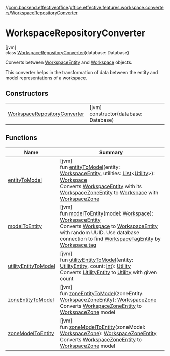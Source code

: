 //[com.backend.effectiveoffice](../../../index.md)/[office.effective.features.workspace.converters](../index.md)/[WorkspaceRepositoryConverter](index.md)

# WorkspaceRepositoryConverter

[jvm]\
class [WorkspaceRepositoryConverter](index.md)(database: Database)

Converts between [WorkspaceEntity](../../office.effective.features.workspace.repository/-workspace-entity/index.md) and [Workspace](../../office.effective.model/-workspace/index.md) objects.

This converter helps in the transformation of data between the entity and model representations of a workspace.

## Constructors

| | |
|---|---|
| [WorkspaceRepositoryConverter](-workspace-repository-converter.md) | [jvm]<br>constructor(database: Database) |

## Functions

| Name | Summary |
|---|---|
| [entityToModel](entity-to-model.md) | [jvm]<br>fun [entityToModel](entity-to-model.md)(entity: [WorkspaceEntity](../../office.effective.features.workspace.repository/-workspace-entity/index.md), utilities: [List](https://kotlinlang.org/api/latest/jvm/stdlib/kotlin.collections/-list/index.html)&lt;[Utility](../../office.effective.model/-utility/index.md)&gt;): [Workspace](../../office.effective.model/-workspace/index.md)<br>Converts [WorkspaceEntity](../../office.effective.features.workspace.repository/-workspace-entity/index.md) with its [WorkspaceZoneEntity](../../office.effective.features.workspace.repository/-workspace-zone-entity/index.md) to [Workspace](../../office.effective.model/-workspace/index.md) with [WorkspaceZone](../../office.effective.model/-workspace-zone/index.md) |
| [modelToEntity](model-to-entity.md) | [jvm]<br>fun [modelToEntity](model-to-entity.md)(model: [Workspace](../../office.effective.model/-workspace/index.md)): [WorkspaceEntity](../../office.effective.features.workspace.repository/-workspace-entity/index.md)<br>Converts [Workspace](../../office.effective.model/-workspace/index.md) to [WorkspaceEntity](../../office.effective.features.workspace.repository/-workspace-entity/index.md) with random UUID. Use database connection to find [WorkspaceTagEntity](../../office.effective.features.workspace.repository/-workspace-tag-entity/index.md) by [Workspace.tag](../../office.effective.model/-workspace/tag.md) |
| [utilityEntityToModel](utility-entity-to-model.md) | [jvm]<br>fun [utilityEntityToModel](utility-entity-to-model.md)(entity: [UtilityEntity](../../office.effective.features.workspace.repository/-utility-entity/index.md), count: [Int](https://kotlinlang.org/api/latest/jvm/stdlib/kotlin/-int/index.html)): [Utility](../../office.effective.model/-utility/index.md)<br>Converts [UtilityEntity](../../office.effective.features.workspace.repository/-utility-entity/index.md) to [Utility](../../office.effective.model/-utility/index.md) with given count |
| [zoneEntityToModel](zone-entity-to-model.md) | [jvm]<br>fun [zoneEntityToModel](zone-entity-to-model.md)(zoneEntity: [WorkspaceZoneEntity](../../office.effective.features.workspace.repository/-workspace-zone-entity/index.md)): [WorkspaceZone](../../office.effective.model/-workspace-zone/index.md)<br>Converts [WorkspaceZoneEntity](../../office.effective.features.workspace.repository/-workspace-zone-entity/index.md) to [WorkspaceZone](../../office.effective.model/-workspace-zone/index.md) model |
| [zoneModelToEntity](zone-model-to-entity.md) | [jvm]<br>fun [zoneModelToEntity](zone-model-to-entity.md)(zoneModel: [WorkspaceZone](../../office.effective.model/-workspace-zone/index.md)): [WorkspaceZoneEntity](../../office.effective.features.workspace.repository/-workspace-zone-entity/index.md)<br>Converts [WorkspaceZoneEntity](../../office.effective.features.workspace.repository/-workspace-zone-entity/index.md) to [WorkspaceZone](../../office.effective.model/-workspace-zone/index.md) model |
